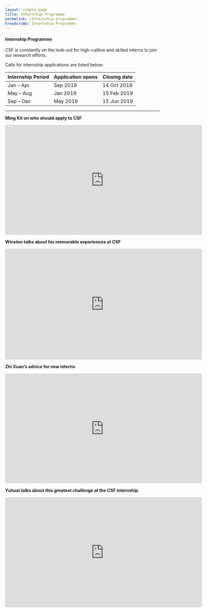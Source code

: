 ```yaml
---
layout: simple-page
title: Internship Programme
permalink: /Internship-programme/
breadcrumb: Internship Programme
---
```


#### **Internship Programme**

CSF is constantly on the look-out for high-calibre and skilled interns to join our research efforts. 

Calls for internship applications are listed below:

| Internship Period  | Application opens | Closing date |
| ------------- | ------------- | ------------- |
| Jan – Apr  | Sep 2018  | 14 Oct 2018  |
| May – Aug  | Jan 2019  | 15 Feb 2019  |
| Sep – Dec  | May 2019  | 15 Jun 2019  |

---  



**Ming Kit on who should apply to CSF**
<iframe src="https://player.vimeo.com/video/185296342" width="640" height="357" frameborder="0" webkitallowfullscreen mozallowfullscreen allowfullscreen></iframe>  


**Winston talks about his memorable experiences at CSF**  
<iframe src="https://player.vimeo.com/video/194625983" width="640" height="360" frameborder="0" webkitallowfullscreen mozallowfullscreen allowfullscreen></iframe>  


**Zhi Xuan’s advice for new interns**  
<iframe src="https://player.vimeo.com/video/185298228" width="640" height="357" frameborder="0" webkitallowfullscreen mozallowfullscreen allowfullscreen></iframe>  


**Yuhuai talks about this greatest challenge at the CSF internship**  
<iframe src="https://player.vimeo.com/video/185292860" width="640" height="357" frameborder="0" webkitallowfullscreen mozallowfullscreen allowfullscreen></iframe>  
  
  

